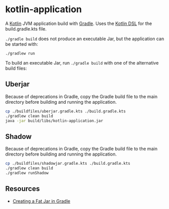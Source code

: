 # kotlin-application 

A [Kotlin](https://kotlinlang.org) JVM application build with [Gradle](https://gradle.org/). Uses the [Kotlin
DSL](https://docs.gradle.org/current/userguide/kotlin_dsl.html) for the build.gradle.kts file.

`./gradle build` does not produce an executable Jar, but the application can be started with:

```
./gradlew run
```

To build an executable Jar, run `./gradle build` with one of the alternative build files:

## Uberjar

Because of deprecations in Gradle, copy the Gradle build file to the main directory before building and running 
the application. 

```sh
cp ./buildfiles/uberjar.gradle.kts ./build.gradle.kts
./gradlew clean build
java -jar build/libs/kotlin-application.jar
```

## Shadow

Because of deprecations in Gradle, copy the Gradle build file to the main directory before building and running
the application.

```sh
cp ./buildfiles/shadowjar.gradle.kts ./build.gradle.kts
./gradlew clean build
./gradlew runShadow
```

## Resources

* [Creating a Fat Jar in Gradle](https://www.baeldung.com/gradle-fat-jar)
